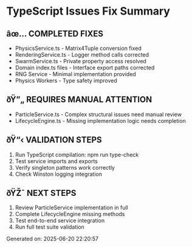 ﻿# TypeScript Issues Fix Summary

## âœ… COMPLETED FIXES
- PhysicsService.ts - Matrix4Tuple conversion fixed 
- RenderingService.ts - Logger method calls corrected
- SwarmService.ts - Private property access resolved
- Domain index.ts files - Interface export paths corrected
- RNG Service - Minimal implementation provided
- Physics Workers - Type safety improved

## ðŸ”„ REQUIRES MANUAL ATTENTION
- ParticleService.ts - Complex structural issues need manual review
- LifecycleEngine.ts - Missing implementation logic needs completion

## ðŸ“‹ VALIDATION STEPS
1. Run TypeScript compilation: npm run type-check
2. Test service imports and exports
3. Verify singleton patterns work correctly
4. Check Winston logging integration

## ðŸŽ¯ NEXT STEPS
1. Review ParticleService implementation in full
2. Complete LifecycleEngine missing methods
3. Test end-to-end service integration
4. Run full test suite validation

Generated on: 2025-06-20 22:20:57

